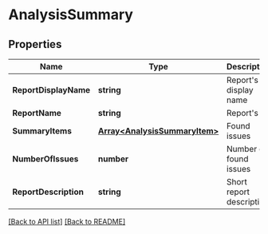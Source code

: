 # AnalysisSummary
## Properties

Name | Type | Description | Notes
------------ | ------------- | ------------- | -------------
**ReportDisplayName** | **string** | Report&#39;s display name |  
**ReportName** | **string** | Report&#39;s ID |  
**SummaryItems** | [**Array&lt;AnalysisSummaryItem&gt;**](AnalysisSummaryItem.md) | Found issues |  
**NumberOfIssues** | **number** | Number of found issues |  
**ReportDescription** | **string** | Short report description |  

[[Back to API list]](../README.md#documentation-for-api-endpoints) [[Back to README]](../README.md)

